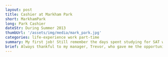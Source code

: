 ```yaml
---
layout: post
title: Cashier at Markham Park
short: MarkhamPark
long: Park Cashier
dateStr: During Summer 2013
thumbUrl: '/assets/img/media/mark_park.jpg'
categories: life-experience work part-time
summary: My first job! Still remember the days spent studying for SAT while selling park tickets...
brief: Always thankful to my manager, Trevor, who gave me the opportunity to work here. This is a very nice part-time job a highschool student can expect. Working mostly as a cashier, I learned not only to minimize my mistakes on counting money, but also how to talk to people and give instructions. I really appreciate how much I grow from having this job. I managed to push myself to get an official driver's license within three months; I opened a bank account and start learning to budget my expenses; and by having the many interactions with people, I became more confident with socializing with new people.
---
```

